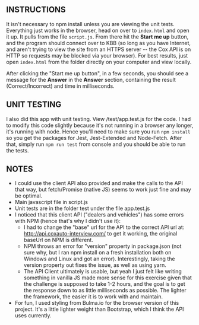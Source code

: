 ## INSTRUCTIONS

It isn't necessary to npm install unless you are viewing the unit tests.  Everything just works in the browser, head on over to `index.html` and open it up.  It pulls from the file `script.js`.  From there hit the **Start me up** button, and the program should connect over to KBB (so long as you have Internet, and aren't trying to view the site from an HTTPS server -- the Cox API is on HTTP so requests may be blocked via your browser).  For best results, just open `index.html` from the folder directly on your computer and view locally.

After clicking the "Start me up button", in a few seconds, you should see a message for the **Answer** in the **Answer** section, containing the result (Correct/Incorrect) and time in milliseconds.

## UNIT TESTING

I also did this app with unit testing.  View /test/app.test.js for the code.  I had to modify this code slightly because it's not running in a browser any longer, it's running with node.  Hence you'll need to make sure you run `npm install` so you get the packages for Jest, Jest-Extended and Node-Fetch.  After that, simply run `npm run test` from console and you should be able to run the tests.

## NOTES
- I could use the client API also provided and make the calls to the API that way, but fetch/Promise (native JS) seems to work just fine and may be optimal.  
- Main javascript file in script.js
- Unit tests are in the folder test under the file app.test.js
- I noticed that this client API ("dealers and vehicles") has some errors with NPM (hence that's why I didn't use it):
  - I had to change the "base" url for the API to the correct API url at:  http://api.coxauto-interview.com/ to get it working, the original baseUrl on NPM is different.
  - NPM throws an error for "version" property in package.json (not sure why, but I ran npm install on a fresh installation both on Windows and Linux and got an error).  Interestingly, taking the version property out fixes the issue, as well as using yarn.
  - The API Client ultimately is usable, but yeah I just felt like writing something in vanilla JS made more sense for this exercise given that the challenge is supposed to take 1-2 hours, and the goal is to get the response down to as little milliseconds as possible. The lighter the framework, the easier it is to work with and maintain.
- For fun, I used styling from Bulma.io for the browser version of this project.  It's a little lighter weight than Bootstrap, which I think the API uses currently.